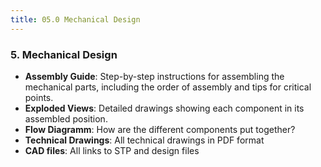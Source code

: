 ```yaml
---
title: 05.0 Mechanical Design
---
```


### 5. **Mechanical Design**
   - **Assembly Guide**: Step-by-step instructions for assembling the mechanical parts, including the order of assembly and tips for critical points.
   - **Exploded Views**: Detailed drawings showing each component in its assembled position.
   - **Flow Diagramm**: How are the different components put together?
   - **Technical Drawings**: All technical drawings in PDF format
   - **CAD files**: All links to STP and design files

